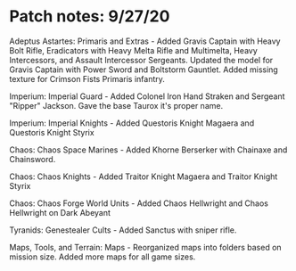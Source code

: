 # Patch notes: 9/27/20

Adeptus Astartes: Primaris and Extras - Added Gravis Captain with Heavy Bolt Rifle, Eradicators with Heavy Melta Rifle and Multimelta, Heavy Intercessors, and Assault Intercessor Sergeants. Updated the model for Gravis Captain with Power Sword and Boltstorm Gauntlet. Added missing texture for Crimson Fists Primaris infantry.

Imperium: Imperial Guard - Added Colonel Iron Hand Straken and Sergeant "Ripper" Jackson. Gave the base Taurox it's proper name.

Imperium: Imperial Knights - Added Questoris Knight Magaera and Questoris Knight Styrix

Chaos: Chaos Space Marines - Added Khorne Berserker with Chainaxe and Chainsword.

Chaos: Chaos Knights - Added Traitor Knight Magaera and Traitor Knight Styrix

Chaos: Chaos Forge World Units - Added Chaos Hellwright and Chaos Hellwright on Dark Abeyant

Tyranids: Genestealer Cults - Added Sanctus with sniper rifle.

Maps, Tools, and Terrain: Maps - Reorganized maps into folders based on mission size. Added more maps for all game sizes.
